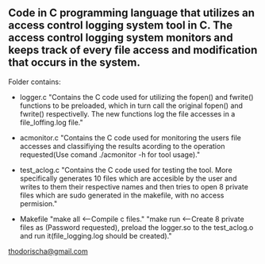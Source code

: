 ## Code in C programming language that utilizes an access control logging system tool in C. The access control logging system monitors and keeps track of every file access and modification that occurs in the system.

Folder contains:
* logger.c
"Contains the C code used for utilizing the fopen() and fwrite() functions to be preloaded, which in turn call the original fopen() and fwrite() respectivelly. The new functions log the file accesses in a file_loffing.log file."

* acmonitor.c 
"Contains the C code used for monitoring the users file accesses and classifiying the results acording to the operation requested(Use comand ./acmonitor -h for tool usage)."

* test_aclog.c
"Contains the C code used for testing the tool. More specifically generates 10 files which are accesible by the user and writes to them their respective names and then tries to open 8 private files which are sudo generated in the makefile, with no access permision."

* Makefile
"make all <--Compile c files."
"make run <--Create 8 private files as (Password requested), preload the logger.so to the test_aclog.o and run it(file_logging.log should be created)."
	

<thodorischa@gmail.com>

